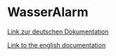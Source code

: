 # WasserAlarm
[Link zur deutschen Dokumentation](https://www.symcon.de/de/service/dokumentation/modulreferenz/wasser-alarm/)

[Link to the english documentation](https://www.symcon.de/en/service/documentation/module-reference/water-alert/)